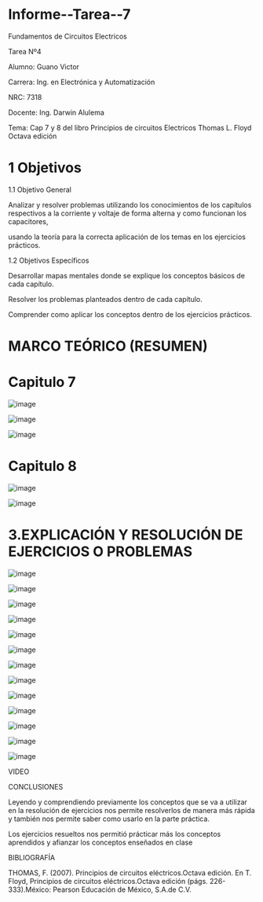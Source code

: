 
# Informe--Tarea--7

Fundamentos de Circuitos Electricos

Tarea Nº4

Alumno: Guano Victor

Carrera: Ing. en Electrónica y Automatización

NRC: 7318

Docente: Ing. Darwin Alulema

Tema: Cap 7 y 8 del libro Principios de circuitos Electricos Thomas L. Floyd Octava edición

# 1 Objetivos

1.1 Objetivo General

Analizar y resolver problemas utilizando los conocimientos de los capítulos respectivos a la corriente y voltaje de forma alterna y como funcionan los capacitores, 

usando la teoría para la correcta aplicación de los temas en los ejercicios prácticos.

1.2 Objetivos Específicos

Desarrollar mapas mentales donde se explique los conceptos básicos de cada capítulo.

Resolver los problemas planteados dentro de cada capítulo.

Comprender como aplicar los conceptos dentro de los ejercicios prácticos.

# MARCO TEÓRICO (RESUMEN)

# Capitulo 7

![image](https://github.com/arielguano/Informe--Tarea--7/blob/main/mapa%20conceptual-1.png)

![image](https://github.com/arielguano/Informe--Tarea--7/blob/main/mapa%20conceptual-2.png)

![image](https://github.com/arielguano/Informe--Tarea--7/blob/main/mapa%20conceptual-3.png)

# Capitulo 8

![image](https://github.com/arielguano/Informe--Tarea--7/blob/main/mapa%20conceptual-4.png)

![image](https://github.com/arielguano/Informe--Tarea--7/blob/main/mapa%20conceptual-5.png)

# 3.EXPLICACIÓN Y RESOLUCIÓN DE EJERCICIOS O PROBLEMAS

![image](https://github.com/arielguano/Informe--Tarea--7/blob/main/DEBER%5EN7-01.png)

![image](https://github.com/arielguano/Informe--Tarea--7/blob/main/DEBER%5EN7-02.png)

![image](https://github.com/arielguano/Informe--Tarea--7/blob/main/DEBER%5EN7-03.png)

![image](https://github.com/arielguano/Informe--Tarea--7/blob/main/DEBER%5EN7-04.png)

![image](https://github.com/arielguano/Informe--Tarea--7/blob/main/DEBER%5EN7-05.png)

![image](https://github.com/arielguano/Informe--Tarea--7/blob/main/DEBER%5EN7-06.png)

![image](https://github.com/arielguano/Informe--Tarea--7/blob/main/DEBER%5EN7-07.png)

![image](https://github.com/arielguano/Informe--Tarea--7/blob/main/DEBER%5EN7-08.png)

![image](https://github.com/arielguano/Informe--Tarea--7/blob/main/DEBER%5EN7-09.png)

![image](https://github.com/arielguano/Informe--Tarea--7/blob/main/DEBER%5EN7-10.png)

![image](https://github.com/arielguano/Informe--Tarea--7/blob/main/DEBER%5EN7-11.png)

![image](https://github.com/arielguano/Informe--Tarea--7/blob/main/DEBER%5EN7-12.png)

![image](https://github.com/arielguano/Informe--Tarea--7/blob/main/DEBER%5EN7-13.png)

VIDEO

CONCLUSIONES

Leyendo y comprendiendo previamente los conceptos que se va a utilizar en la resolución de ejercicios nos permite resolverlos de manera más rápida y también nos permite saber como usarlo en la parte práctica.

Los ejercicios resueltos nos permitió prácticar más los conceptos aprendidos y afianzar los conceptos enseñados en clase

BIBLIOGRAFÍA

THOMAS, F. (2007). Principios de circuitos eléctricos.Octava edición. En T. Floyd, Principios de circuitos eléctricos.Octava edición (págs. 226-333).México: Pearson
Educación de México, S.A.de C.V.

